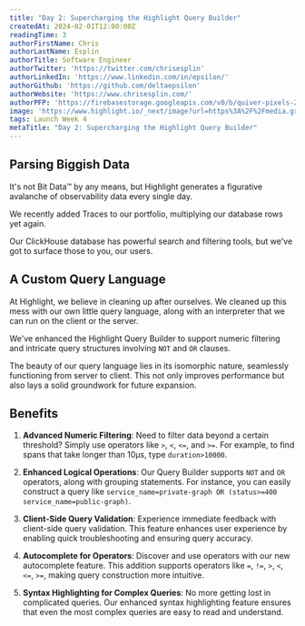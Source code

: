 ```yaml
---
title: "Day 2: Supercharging the Highlight Query Builder"
createdAt: 2024-02-01T12:00:00Z
readingTime: 3
authorFirstName: Chris
authorLastName: Esplin
authorTitle: Software Engineer
authorTwitter: 'https://twitter.com/chrisesplin'
authorLinkedIn: 'https://www.linkedin.com/in/epsilon/'
authorGithub: 'https://github.com/deltaepsilon'
authorWebsite: 'https://www.chrisesplin.com/'
authorPFP: 'https://firebasestorage.googleapis.com/v0/b/quiver-pixels-2020.appspot.com/o/F1EQ3eaBqkbEKEHBigolXIlmdut2%2F1408a808-60a6-4102-b636-08ab24041503.jpeg?alt=media&token=5f0ed5d8-c192-4aa3-a75b-3eb6cac9a552'
image: 'https://www.highlight.io/_next/image?url=https%3A%2F%2Fmedia.graphassets.com%2FE7U4wuSyS5mXKGfDOWsz&w=3840&q=75'
tags: Launch Week 4
metaTitle: "Day 2: Supercharging the Highlight Query Builder"
---
```


## Parsing Biggish Data

It's not Bit Data™ by any means, but Highlight generates a figurative avalanche of observability data every single day.

We recently added Traces to our portfolio, multiplying our database rows yet again.

Our ClickHouse database has powerful search and filtering tools, but we've got to surface those to you, our users.

## A Custom Query Language

At Highlight, we believe in cleaning up after ourselves. We cleaned up this mess with our own little query language, along with an interpreter that we can run on the client or the server.

We've enhanced the Highlight Query Builder to support numeric filtering and intricate query structures involving `NOT` and `OR` clauses.

The beauty of our query language lies in its isomorphic nature, seamlessly functioning from server to client. This not only improves performance but also lays a solid groundwork for future expansion.

## Benefits

1. **Advanced Numeric Filtering**: Need to filter data beyond a certain threshold? Simply use operators like `>`, `<`, `<=`, and `>=`. For example, to find spans that take longer than 10µs, type `duration>10000`.

2. **Enhanced Logical Operations**: Our Query Builder supports `NOT` and `OR` operators, along with grouping statements. For instance, you can easily construct a query like `service_name=private-graph OR (status>=400 service_name=public-graph)`.

3. **Client-Side Query Validation**: Experience immediate feedback with client-side query validation. This feature enhances user experience by enabling quick troubleshooting and ensuring query accuracy.

4. **Autocomplete for Operators**: Discover and use operators with our new autocomplete feature. This addition supports operators like `=`, `!=`, `>`, `<`, `<=`, `>=`, making query construction more intuitive.

5. **Syntax Highlighting for Complex Queries**: No more getting lost in complicated queries. Our enhanced syntax highlighting feature ensures that even the most complex queries are easy to read and understand.
